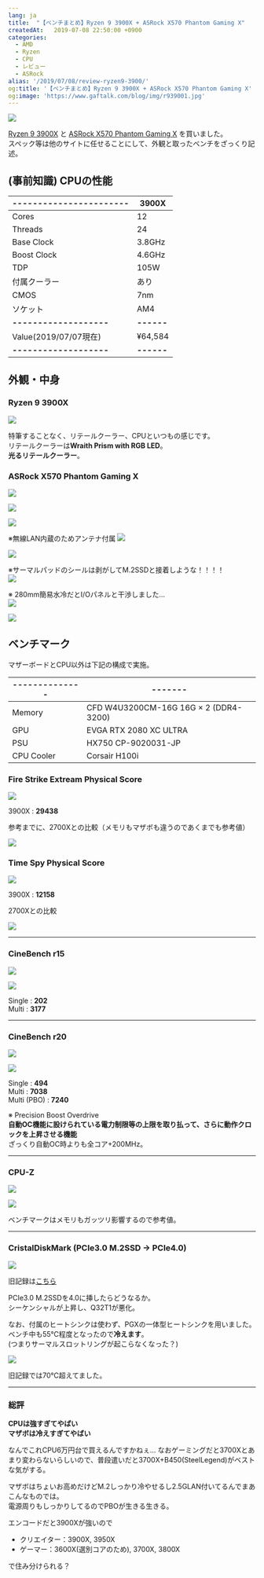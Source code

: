 ```yaml
---
lang: ja
title:  "【ベンチまとめ】Ryzen 9 3900X + ASRock X570 Phantom Gaming X"
createdAt:   2019-07-08 22:50:00 +0900
categories: 
  - AMD
  - Ryzen
  - CPU
  - レビュー
  - ASRock
alias: '/2019/07/08/review-ryzen9-3900/'
og:title: '【ベンチまとめ】Ryzen 9 3900X + ASRock X570 Phantom Gaming X'
og:image: 'https://www.gaftalk.com/blog/img/r939001.jpg'
---
```


![](/blog/img/r939001.jpg)

[Ryzen 9 3900X](https://www.amd.com/ja/products/cpu/amd-ryzen-9-3900x) と [ASRock X570 Phantom Gaming X](https://www.asrock.com/mb/AMD/X570%20Phantom%20Gaming%20X/index.asp) を買いました。  
スペック等は他のサイトに任せることにして、外観と取ったベンチをざっくり記述。


## (事前知識) CPUの性能

|-----------------------|3900X     |
|-----------------------|----------|
| Cores                 | 12        |
| Threads               | 24       |
| Base Clock            | 3.8GHz   |
| Boost Clock           | 4.6GHz   |
| TDP                   | 105W     |
| 付属クーラー           | あり     |
| CMOS                  | 7nm     |
| ソケット               | AM4      |
|**-------------------**|**------**|
| Value(2019/07/07現在) | ¥64,584  |
|**-------------------**|**------**|

## 外観・中身

### Ryzen 9 3900X

![](/blog/img/r939002.jpg)

特筆することなく、リテールクーラー、CPUといつもの感じです。  
リテールクーラーは**Wraith Prism with RGB LED**。  
**光るリテールクーラー**。

### ASRock X570 Phantom Gaming X

![](/blog/img/pgx3.jpg)

![](/blog/img/pgx0.jpg)

![](/blog/img/pgx1.jpg)

※無線LAN内蔵のためアンテナ付属
![](/blog/img/pgx2.jpg)

![](/blog/img/pgx4.jpg)

※サーマルパッドのシールは剥がしてM.2SSDと接着しような！！！！  
![](/blog/img/pgx5.jpg)

※ 280mm簡易水冷だとI/Oパネルと干渉しました…  
![](/blog/img/pgx6.jpg)

![](/blog/img/pgx7.jpg)


## ベンチマーク
マザーボードとCPU以外は下記の構成で実施。

|--------------|-------|
|--------------|-------|
| Memory       | CFD W4U3200CM-16G 16G × 2 (DDR4-3200)  |
| GPU   | EVGA RTX 2080 XC ULTRA  |
| PSU   | HX750 CP-9020031-JP  |
| CPU Cooler   | Corsair H100i  |

### Fire Strike Extream Physical Score

![](/blog/img/fs1.jpg)

3900X : **29438**

参考までに、2700Xとの比較（メモリもマザボも違うのであくまでも参考値）

![](/blog/img/fs2.jpg)

### Time Spy Physical Score

![](/blog/img/ts1.jpg)

3900X : **12158**

2700Xとの比較

![](/blog/img/ts2.jpg)

***

### CineBench r15

![](/blog/img/r151.png)

![](/blog/img/r152.png)

Single : **202**  
Multi : **3177**

***

### CineBench r20

![](/blog/img/r201.png)

![](/blog/img/r202.png)

Single : **494**  
Multi : **7038**  
Multi (PBO) : **7240**

※ Precision Boost Overdrive  
**自動OC機能に設けられている電力制限等の上限を取り払って、さらに動作クロックを上昇させる機能**  
ざっくり自動OC時よりも全コア+200MHz。

***

### CPU-Z
![](/blog/img/cpuz1.png)

![](/blog/img/cpuz2.png)

ベンチマークはメモリもガッツリ影響するので参考値。

***

### CristalDiskMark (PCIe3.0 M.2SSD -> PCIe4.0)
![](/blog/img/cdm.png)

旧記録は[こちら](https://ch.nicovideo.jp/sack_miscellaneous/blomaga/ar1105513)

PCIe3.0 M.2SSDを4.0に挿したらどうなるか。  
シーケンシャルが上昇し、Q32T1が悪化。

なお、付属のヒートシンクは使わず、PGXの一体型ヒートシンクを用いました。  
ベンチ中も55℃程度となったので**冷えます**。  
(つまりサーマルスロットリングが起こらなくなった？)

![](/blog/img/cdm2.png)

旧記録では70℃超えてました。


***

### 総評

**CPUは強すぎてやばい**  
**マザボは冷えすぎてやばい**  

なんでこれCPU6万円台で買えるんですかねぇ…
なおゲーミングだと3700Xとあまり変わらないらしいので、普段遣いだと3700X+B450(SteelLegend)がベストな気がする。

マザボはちょいお高めだけどM.2しっかり冷やせるし2.5GLAN付いてるんでまあこんなものでは。  
電源周りもしっかりしてるのでPBOが生きる生きる。

エンコードだと3900Xが強いので

* クリエイター：3900X, 3950X
* ゲーマー：3600X(選別コアのため), 3700X, 3800X

で住み分けられる？